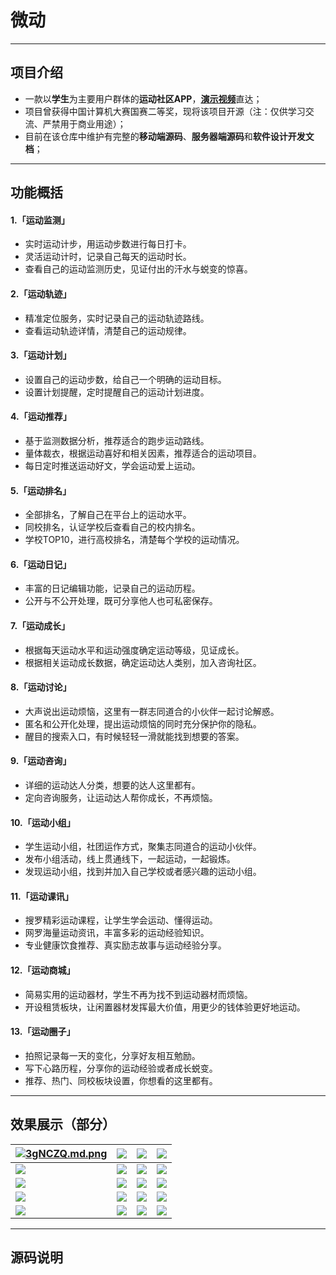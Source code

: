 # 微动
----
## 项目介绍
- 一款以**学生**为主要用户群体的**运动社区APP**，[**演示视频**](https://v.youku.com/v_show/id_XNDU2ODgzMDI4NA==.html)直达；
- 项目曾获得中国计算机大赛国赛二等奖，现将该项目开源（注：仅供学习交流、严禁用于商业用途）；
- 目前在该仓库中维护有完整的**移动端源码**、**服务器端源码**和**软件设计开发文档**；
----
## 功能概括
#### 1.「运动监测」
- 实时运动计步，用运动步数进行每日打卡。
- 灵活运动计时，记录自己每天的运动时长。
- 查看自己的运动监测历史，见证付出的汗水与蜕变的惊喜。
#### 2.「运动轨迹」
- 精准定位服务，实时记录自己的运动轨迹路线。
- 查看运动轨迹详情，清楚自己的运动规律。
#### 3.「运动计划」
- 设置自己的运动步数，给自己一个明确的运动目标。
- 设置计划提醒，定时提醒自己的运动计划进度。
#### 4.「运动推荐」
- 基于监测数据分析，推荐适合的跑步运动路线。
- 量体裁衣，根据运动喜好和相关因素，推荐适合的运动项目。
- 每日定时推送运动好文，学会运动爱上运动。
#### 5.「运动排名」
- 全部排名，了解自己在平台上的运动水平。
- 同校排名，认证学校后查看自己的校内排名。
- 学校TOP10，进行高校排名，清楚每个学校的运动情况。
#### 6.「运动日记」
- 丰富的日记编辑功能，记录自己的运动历程。
- 公开与不公开处理，既可分享他人也可私密保存。
#### 7.「运动成长」
- 根据每天运动水平和运动强度确定运动等级，见证成长。
- 根据相关运动成长数据，确定运动达人类别，加入咨询社区。
#### 8.「运动讨论」
- 大声说出运动烦恼，这里有一群志同道合的小伙伴一起讨论解惑。
- 匿名和公开化处理，提出运动烦恼的同时充分保护你的隐私。
- 醒目的搜索入口，有时候轻轻一滑就能找到想要的答案。
#### 9.「运动咨询」
- 详细的运动达人分类，想要的达人这里都有。
- 定向咨询服务，让运动达人帮你成长，不再烦恼。
#### 10.「运动小组」
- 学生运动小组，社团运作方式，聚集志同道合的运动小伙伴。
- 发布小组活动，线上贯通线下，一起运动，一起锻炼。
- 发现运动小组，找到并加入自己学校或者感兴趣的运动小组。
#### 11.「运动课讯」
- 搜罗精彩运动课程，让学生学会运动、懂得运动。
- 网罗海量运动资讯，丰富多彩的运动经验知识。
- 专业健康饮食推荐、真实励志故事与运动经验分享。
#### 12.「运动商城」
- 简易实用的运动器材，学生不再为找不到运动器材而烦恼。
- 开设租赁板块，让闲置器材发挥最大价值，用更少的钱体验更好地运动。
#### 13.「运动圈子」
- 拍照记录每一天的变化，分享好友相互勉励。
- 写下心路历程，分享你的运动经验或者成长蜕变。
- 推荐、热门、同校板块设置，你想看的这里都有。
----
## 效果展示（部分）
| [![3gNCZQ.md.png](https://s2.ax1x.com/2020/03/01/3gNCZQ.md.png)](https://imgchr.com/i/3gNCZQ) | ![](https://imgchr.com/i/3gtvxf) | ![](https://imgchr.com/i/3gtXGt) | ![](https://imgchr.com/i/3gNSsS) |
|  ----  | ----  |  ----  | ----  |
| ![](https://github.com/HeyJC/WeiDong/blob/master/images/image13.png?raw=true) | ![](https://github.com/HeyJC/WeiDong/blob/master/images/image50.png?raw=true) | ![](https://github.com/HeyJC/WeiDong/blob/master/images/image15.png?raw=true) | ![](https://github.com/HeyJC/WeiDong/blob/master/images/image16.png?raw=true) |
| ![](https://github.com/HeyJC/WeiDong/blob/master/images/image51.png?raw=true) | ![](https://github.com/HeyJC/WeiDong/blob/master/images/image18.png?raw=true) | ![](https://github.com/HeyJC/WeiDong/blob/master/images/image19.png?raw=true) | ![](https://github.com/HeyJC/WeiDong/blob/master/images/image20.png?raw=true) |
| ![](https://github.com/HeyJC/WeiDong/blob/master/images/image52.png?raw=true) | ![](https://github.com/HeyJC/WeiDong/blob/master/images/image22.png?raw=true) | ![](https://github.com/HeyJC/WeiDong/blob/master/images/image23.png?raw=true) | ![](https://github.com/HeyJC/WeiDong/blob/master/images/image24.png?raw=true) |
| ![](https://github.com/HeyJC/WeiDong/blob/master/images/image25.png?raw=true) | ![](https://github.com/HeyJC/WeiDong/blob/master/images/image26.png?raw=true) | ![](https://github.com/HeyJC/WeiDong/blob/master/images/image27.png?raw=true) | ![](https://github.com/HeyJC/WeiDong/blob/master/images/image28.png?raw=true) |

----
## 源码说明
